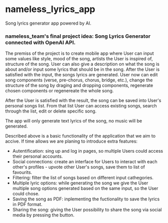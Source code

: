 # nameless_lyrics_app
Song lyrics generator app powered by AI. 

### nameless_team's final project idea: Song Lyrics Generator connected with OpenAI API. 
The premiss of the project is to create mobile app where User can input some values like style, mood of the song, artists the User is inspired of, structure of the song. User can also give a description on what the song is about and/or input some lyrics that should be in the song. After the User is satisfied with the input, the songs lyrics are generated. User now can edit song components (verse, pre-chorus, chorus, bridge, etc.), change the structure of the song by draging and dropping components, regenerate chosen components or regenereate the whole song. 

After the User is satisfied with the result, the song can be saved into User's personal songs list. From that list User can access existing songs, search through the list, edit or delete specific song.  

The app will only generate text lyrics of the song, no music will be generated. 

Described above is a basic functionality of the application that we aim to accive. If time allows we are planing to introduce extra features: 
- Autentification: sing up and log in pages, so multiple Users could access their personal accounts.
- Social connections: create an interface for Users to interact with each other's profiles - upvote other User's songs, save them to list of favourits.
- Filtering: filter the list of songs based on different input cathegories.
- Multiple lyric options: while generating the song we give the User multiple song options generated based on the same input, so the User could chose.
- Saving the song as PDF: inplementing the fuctionality to save the lyrics in PDF format.
- Sharing the song: giving the User possibility to share the song via social media by pressing the button. 
